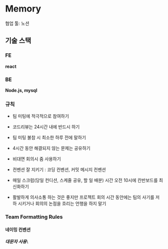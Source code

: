 # Memory
협업 툴: 노션

## 기술 스택
### FE
**react**

### BE
**Node.js, mysql**


### 규칙
- 팀 미팅에 적극적으로 참여하기

- 코드리뷰는 24시간 내에 반드시 하기

- 팀 미팅 불참 시 최소한 하루 전에 말하기

- 4시간 동안 해결되지 않는 문제는 공유하기

- 비대면 회의시 줌 사용하기

- 컨벤션 잘 지키기 : 코딩 컨벤션, 커밋 메시지 컨벤션

- 매일 스크럼(당일 컨디션, 스케줄 공유, 할 일 배분) 시간 오전 10시에 칸반보드를 최신화하기

- 활발하게 의사소통 하는 것은 좋지만 프로젝트 회의 시간 동안에는 팀의 사기를 저하 시키거나 회의의 논점을 흐리는 언행을 하지 말기


### Team Formatting Rules
#### 네이밍 컨벤션
***대문자 사용***\
